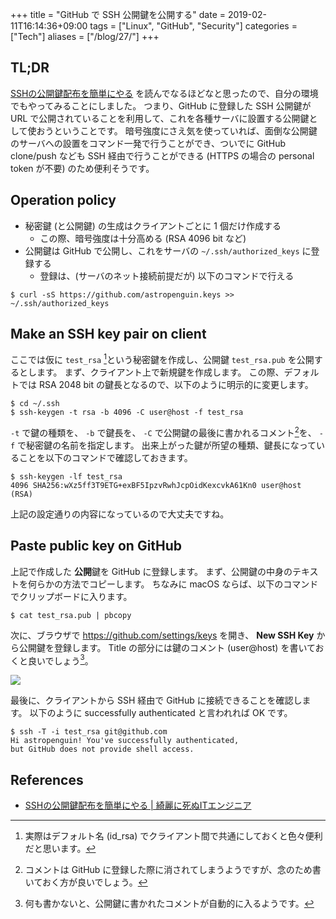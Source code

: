 +++
title = "GitHub で SSH 公開鍵を公開する"
date = 2019-02-11T16:14:36+09:00
tags = ["Linux", "GitHub", "Security"]
categories = ["Tech"]
aliases = ["/blog/27/"]
+++

## TL;DR

[SSHの公開鍵配布を簡単にやる](https://s8a.jp/distribution-of-ssh-key#%E9%9D%A2%E5%80%92%E3%81%AA%E5%85%AC%E9%96%8B%E9%8D%B5%E3%81%AE%E9%85%8D%E5%B8%83%E3%82%92%E7%B0%A1%E7%B4%A0%E5%8C%96%E3%81%99%E3%82%8B) を読んでなるほどなと思ったので、自分の環境でもやってみることにしました。
つまり、GitHub に登録した SSH 公開鍵が URL で公開されていることを利用して、これを各種サーバに設置する公開鍵として使おうということです。
暗号強度にさえ気を使っていれば、面倒な公開鍵のサーバへの設置をコマンド一発で行うことができ、ついでに GitHub clone/push なども SSH 経由で行うことができる (HTTPS の場合の personal token が不要) のため便利そうです。

## Operation policy

+ 秘密鍵 (と公開鍵) の生成はクライアントごとに 1 個だけ作成する
    - この際、暗号強度は十分高める (RSA 4096 bit など)
+ 公開鍵は GitHub で公開し、これをサーバの `~/.ssh/authorized_keys` に登録する
    - 登録は、(サーバのネット接続前提だが) 以下のコマンドで行える

```shell
$ curl -sS https://github.com/astropenguin.keys >> ~/.ssh/authorized_keys
```

## Make an SSH key pair on client

ここでは仮に `test_rsa` [^1]という秘密鍵を作成し、公開鍵 `test_rsa.pub` を公開するとします。
まず、クライアント上で新規鍵を作成します。
この際、デフォルトでは RSA 2048 bit の鍵長となるので、以下のように明示的に変更します。

```shell
$ cd ~/.ssh
$ ssh-keygen -t rsa -b 4096 -C user@host -f test_rsa
```

`-t` で鍵の種類を、 `-b` で鍵長を、 `-C` で公開鍵の最後に書かれるコメント[^2]を、 `-f` で秘密鍵の名前を指定します。
出来上がった鍵が所望の種類、鍵長になっていることを以下のコマンドで確認しておきます。

```shell
$ ssh-keygen -lf test_rsa
4096 SHA256:wXz5ff3T9ETG+exBF5IpzvRwhJcpOidKexcvkA61Kn0 user@host (RSA)
```

上記の設定通りの内容になっているので大丈夫ですね。

[^1]: 実際はデフォルト名 (id_rsa) でクライアント間で共通にしておくと色々便利だと思います。
[^2]: コメントは GitHub に登録した際に消されてしまうようですが、念のため書いておく方が良いでしょう。

## Paste public key on GitHub

上記で作成した **公開**鍵を GitHub に登録します。
まず、公開鍵の中身のテキストを何らかの方法でコピーします。
ちなみに macOS ならば、以下のコマンドでクリップボードに入ります。

```shell
$ cat test_rsa.pub | pbcopy
```

次に、ブラウザで https://github.com/settings/keys を開き、 **New SSH Key** から公開鍵を登録します。
Title の部分には鍵のコメント (user@host) を書いておくと良いでしょう[^3]。

![](new_ssh_key.png)

最後に、クライアントから SSH 経由で GitHub に接続できることを確認します。
以下のように successfully authenticated と言われれば OK です。

```shell
$ ssh -T -i test_rsa git@github.com
Hi astropenguin! You've successfully authenticated,
but GitHub does not provide shell access.
```

[^3]: 何も書かないと、公開鍵に書かれたコメントが自動的に入るようです。

## References

+ [SSHの公開鍵配布を簡単にやる \| 綺麗に死ぬITエンジニア](https://s8a.jp/distribution-of-ssh-key#%E9%9D%A2%E5%80%92%E3%81%AA%E5%85%AC%E9%96%8B%E9%8D%B5%E3%81%AE%E9%85%8D%E5%B8%83%E3%82%92%E7%B0%A1%E7%B4%A0%E5%8C%96%E3%81%99%E3%82%8B)
